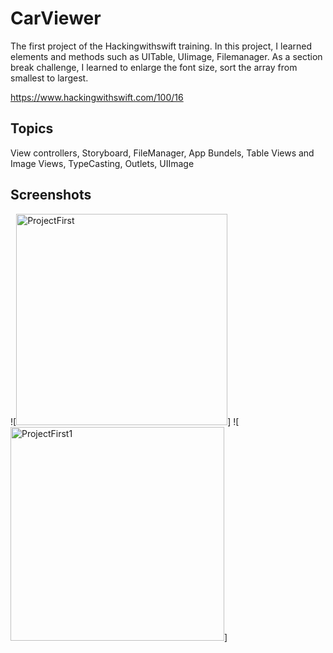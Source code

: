 # CarViewer
The first project  of the Hackingwithswift training. In this project, I learned elements and methods such as UITable, UIimage, Filemanager. As a section break challenge, I learned to enlarge the font size, sort the array from smallest to largest.

https://www.hackingwithswift.com/100/16



## Topics

View controllers, Storyboard, FileManager, App Bundels, Table Views and Image Views, TypeCasting, Outlets, UIImage


## Screenshots

![<img width="338" alt="ProjectFirst" src="https://user-images.githubusercontent.com/89012665/168762049-7e70798e-11dd-4620-a1dd-ba38396850ae.png">]
![<img width="342" alt="ProjectFirst1" src="https://user-images.githubusercontent.com/89012665/168762071-9f1c4fbf-20b9-49d6-a8bf-9353c12e17ac.png">]
